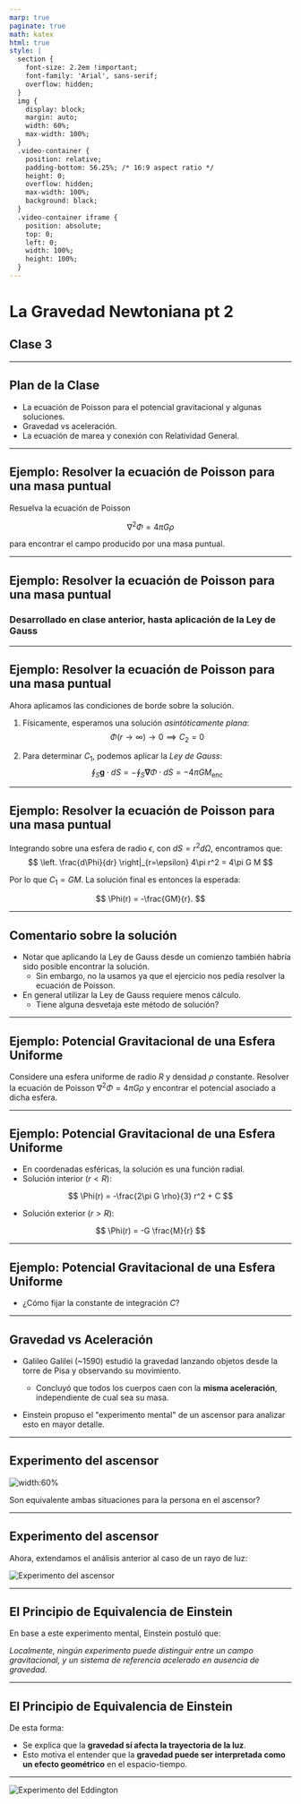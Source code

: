 ```yaml
---
marp: true
paginate: true
math: katex
html: true
style: |
  section {
    font-size: 2.2em !important;
    font-family: 'Arial', sans-serif;
    overflow: hidden;
  }
  img {
    display: block;
    margin: auto;
    width: 60%;
    max-width: 100%;
  }
  .video-container {
    position: relative;
    padding-bottom: 56.25%; /* 16:9 aspect ratio */
    height: 0;
    overflow: hidden;
    max-width: 100%;
    background: black;
  }
  .video-container iframe {
    position: absolute;
    top: 0;
    left: 0;
    width: 100%;
    height: 100%;
  }
---
```


# **La Gravedad Newtoniana pt 2**
## Clase 3

---

## **Plan de la Clase**
- La ecuación de Poisson para el potencial gravitacional y algunas soluciones.
- Gravedad vs aceleración.
- La ecuación de marea y conexión con Relatividad General.

---

## **Ejemplo: Resolver la ecuación de Poisson para una masa puntual**

Resuelva la ecuación de Poisson 

$$
\nabla^2 \Phi = 4\pi G \rho
$$

para encontrar el campo producido por una masa puntual.

---

## **Ejemplo: Resolver la ecuación de Poisson para una masa puntual**

### Desarrollado en clase anterior, hasta aplicación de la Ley de Gauss


---

## **Ejemplo: Resolver la ecuación de Poisson para una masa puntual**

Ahora aplicamos las condiciones de borde sobre la solución.
1. Físicamente, esperamos una solución *asintóticamente plana*:
   $$
   \Phi(r\to\infty)\to0  \implies C_2=0
   $$

2. Para determinar $C_1$, podemos aplicar la *Ley de Gauss*:
$$
\oint_S \mathbf{g} \cdot dS =-\oint_S \mathbf{\nabla}\Phi \cdot dS = -4\pi G M_{\text{enc}}
$$
---

## **Ejemplo: Resolver la ecuación de Poisson para una masa puntual**

Integrando sobre una esfera de radio $\epsilon$, con $dS = r^2 d\Omega$, encontramos que:
$$
\left. \frac{d\Phi}{dr} \right|_{r=\epsilon} 4\pi r^2 = 4\pi G M
$$

Por lo que $C_1 = G M$. La solución final es entonces la esperada:

$$
\Phi(r) = -\frac{GM}{r}.
$$



---

## **Comentario sobre la solución** 

- Notar que aplicando la Ley de Gauss desde un comienzo también habría sido posible encontrar la solución.
  - Sin embargo, no la usamos ya que el ejercicio nos pedía resolver la ecuación de Poisson.
- En general utilizar la Ley de Gauss requiere menos cálculo.
  - Tiene alguna desvetaja este método de solución?

---

## **Ejemplo: Potencial Gravitacional de una Esfera Uniforme**
Considere una esfera uniforme de radio $R$ y densidad $\rho$ constante. 
Resolver la ecuación de Poisson $\nabla^2 \Phi = 4 \pi G \rho$ y encontrar el potencial asociado a dicha esfera.

---

## **Ejemplo: Potencial Gravitacional de una Esfera Uniforme**

- En coordenadas esféricas, la solución es una función radial.
- Solución interior ($r<R$):

$$ \Phi(r) = -\frac{2\pi G \rho}{3} r^2 + C $$

- Solución exterior ($r>R$):

$$ \Phi(r) = -G \frac{M}{r} $$

---

## **Ejemplo: Potencial Gravitacional de una Esfera Uniforme**

- ¿Cómo fijar la constante de integración $C$?
---

## **Gravedad vs Aceleración**

- Galileo Galilei (~1590) estudió la gravedad lanzando objetos desde la torre de Pisa y observando su movimiento.
  - Concluyó que todos los cuerpos caen con la **misma aceleración**, independiente de cual sea su masa.

- Einstein propuso el "experimento mental" de un ascensor para analizar esto en mayor detalle.
---

## **Experimento del ascensor**

![width:60%](images/ascensor-exp.webp)

Son equivalente ambas situaciones para la persona en el ascensor?

---

## **Experimento del ascensor**

Ahora, extendamos el análisis anterior al caso de un rayo de luz:

![Experimento del ascensor](images/luz-ascensor.jpg)

---

## **El Principio de Equivalencia de Einstein**

En base a este experimento mental, Einstein postuló que:

*Localmente, ningún experimento puede distinguir entre un campo gravitacional, y un sistema de referencia acelerado en ausencia de gravedad.*


---

## **El Principio de Equivalencia de Einstein**

De esta forma:
- Se explica que la **gravedad sí afecta la trayectoria de la luz**.
- Esto motiva el entender que la **gravedad puede ser interpretada como un efecto geométrico** en el espacio-tiempo.

<!-- --- -->
<!---->
<!-- ## **Gravedad vs Aceleración** -->
<!---->
<!-- - De lo anterior, podríamos concluir que podemos siempre utilizar la aceleración para detectar un campo gravitacional. -->
<!-- - Esto no es cierto en general.  -->
<!---->
<!-- --- -->
<!---->
<!-- ## **Experimento del ascensor** -->
<!---->
<!-- Imaginemos un observador dentro de un ascensor en caída libre en presencia de un campo gravitacional. Como tanto el ascensor como el observador están sujetos a la misma aceleración gravitacional: -->
<!---->
<!-- $$ a = -\nabla \Phi $$ -->
<!---->
<!-- En tal caso, el observador no siente ninguna fuerza y experimenta un entorno "sin gravedad". Este es el **Principio de Equivalencia** en su forma más básica. -->


---

  ![Experimento del Eddington](images/eddington.jpg)


